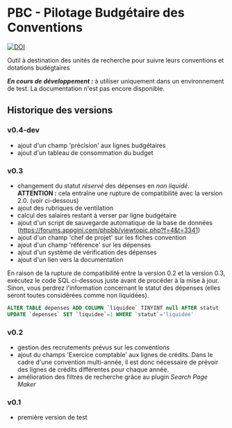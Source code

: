 # PBC - Pilotage Budgétaire des Conventions

[![DOI](https://www.zenodo.org/badge/172482280.svg)](https://www.zenodo.org/badge/latestdoi/172482280)

Outil à destination des unités de recherche pour suivre leurs conventions et dotations budégtaires

**_En cours de développement :_** à utiliser uniquement dans un environnement de test. La documentation n'est pas encore disponible.

## Historique des versions

### v0.4-dev

- ajout d'un champ 'précision' aux lignes budgétaires
- ajout d'un tableau de consommation du budget

### v0.3

- changement du statut *réservé* des dépenses en *non liquidé*. **ATTENTION :** cela entraîne une rupture de compatibilité avec la version 2.0. (voir ci-dessous)
- ajout des rubriques de ventilation
- calcul des salaires restant à verser par ligne budgétaire
- ajout d'un script de sauvegarde automatique de la base de données (https://forums.appgini.com/phpbb/viewtopic.php?f=4&t=3341)
- ajout d'un champ 'chef de projet' sur les fiches convention
- ajout d'un champ 'référence' sur les dépenses
- ajout d'un système de vérification des dépenses
- ajout d'un lien vers la documentation

En raison de la rupture de compatibilité entre la version 0.2 et la version 0.3, exécutez le code SQL ci-dessous juste avant de procéder à la mise à jour. Sinon, vous perdrez l'information concernant le statut des dépenses (elles seront toutes considérées comme non liquidées).

```sql
ALTER TABLE depenses ADD COLUMN `liquidee` TINYINT null AFTER statut
UPDATE `depenses` SET `liquidee`=1 WHERE `statut`='liquidée'
```

### v0.2

- gestion des recrutements prévus sur les conventions
- ajout du champs 'Exercice comptable' aux lignes de crédits. Dans le cadre d'une
  convention multi-année, il est donc nécessaire de prévoir des lignes de crédits
  différentes pour chaque année.
- amélioration des filtres de recherche grâce au plugin *Search Page Maker*

### v0.1

- première version de test
